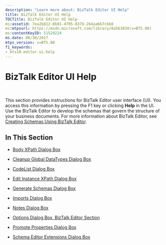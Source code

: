 ```yaml
---
description: "Learn more about: BizTalk Editor UI Help"
title: BizTalk Editor UI Help
TOCTitle: BizTalk Editor UI Help
ms:assetid: 7ea2b812-8b81-4705-8370-2b4aa6b7cbb8
ms:mtpsurl: https://msdn.microsoft.com/library/Aa561034(v=BTS.80)
ms:contentKeyID: 51529224
ms.date: 08/30/2017
mtps_version: v=BTS.80
f1_keywords:
- bts10.editor.ui.help
---
```


# BizTalk Editor UI Help

 

This section provides instructions for BizTalk Editor user interface (UI). You access this information by pressing the F1 key or clicking **Help** in the UI. Use the BizTalk Editor to develop the schemas that govern the structure of your business documents. For more information about BizTalk Editor, see [Creating Schemas Using BizTalk Editor](https://msdn.microsoft.com/library/aa546812\(v=bts.80\)).

## In This Section

  - [Body XPath Dialog Box](body-xpath-dialog-box.md)

  - [Cleanup Global DataTypes Dialog Box](cleanup-global-datatypes-dialog-box.md)

  - [CodeList Dialog Box](codelist-dialog-box.md)

  - [Edit Instance XPath Dialog Box](edit-instance-xpath-dialog-box.md)

  - [Generate Schemas Dialog Box](generate-schemas-dialog-box.md)

  - [Imports Dialog Box](imports-dialog-box.md)

  - [Notes Dialog Box](notes-dialog-box.md)

  - [Options Dialog Box, BizTalk Editor Section](options-dialog-box-biztalk-editor-section.md)

  - [Promote Properties Dialog Box](promote-properties-dialog-box.md)

  - [Schema Editor Extensions Dialog Box](schema-editor-extensions-dialog-box.md)

